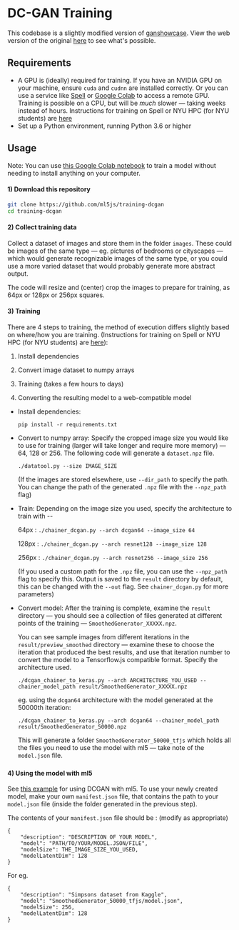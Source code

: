 # DC-GAN Training

This codebase is a slightly modified version of [ganshowcase](https://github.com/alantian/ganshowcase). View the web version of the original [here](https://alantian.net/ganshowcase/) to see what's possible.

## Requirements

- A GPU is (ideally) required for training. If you have an NVIDIA GPU on your machine, ensure `cuda` and `cudnn` are installed correctly. Or you can use a service like [Spell](https://www.spell.run/) or [Google Colab](https://colab.research.google.com/)  to access a remote GPU. Training is possible on a CPU, but will be *much* slower — taking weeks instead of hours. Instructions for training on Spell or NYU HPC (for NYU students) are [here](remote-gpu-instructions.md)
- Set up a Python environment, running Python 3.6 or higher



## Usage

Note: You can use [this Google Colab notebook](https://colab.research.google.com/drive/1WmZRWG1L1_SuBwDVyiexcLkGSn8gqYap?usp=sharing) to train a model without needing to install anything on your computer.

#### 1) Download this repository

```bash
git clone https://github.com/ml5js/training-dcgan
cd training-dcgan
```





#### 2) Collect training data

Collect a dataset of images and store them in the folder `images`. These could be images of the same type — eg. pictures of bedrooms or cityscapes — which would generate recognizable images of the same type, or you could use a more varied dataset that would probably generate more abstract output.

The code will resize and (center) crop the images to prepare for training, as 64px or 128px or 256px squares.





#### 3) Training

There are 4 steps to training, the method of execution differs slightly based on where/how you are training. (Instructions for training on Spell or NYU HPC (for NYU students) are [here](remote-gpu-instructions.md)):

1. Install dependencies

2. Convert image dataset to numpy arrays

3. Training (takes a few hours to days)

4. Converting the resulting model to a web-compatible model



* Install dependencies:

  ```
  pip install -r requirements.txt
  ```



* Convert to numpy array: Specify the cropped image size you would like to use for training (larger will take longer and require more memory) — 64, 128 or 256.  The following code will generate a `dataset.npz` file.

  ```
  ./datatool.py --size IMAGE_SIZE
  ```

  (If the images are stored elsewhere, use `--dir_path` to specify the path. You can change the path of the generated `.npz` file with the  `--npz_path`  flag)



* Train: Depending on the image size you used, specify the architecture to train with --

  64px : `./chainer_dcgan.py --arch dcgan64 --image_size 64 `

  128px : `./chainer_dcgan.py --arch resnet128 --image_size 128 `

  256px : `./chainer_dcgan.py --arch resnet256 --image_size 256 `

  (If you used a custom path for the `.npz` file, you can use the `--npz_path` flag to specify this. Output is saved to the `result` directory by default, this can be changed with the `--out` flag. See `chainer_dcgan.py` for more parameters)



* Convert model: After the training is complete, examine the `result` directory — you should see a collection of files generated at different points of the training — `SmoothedGenerator_XXXXX.npz`.

  You can see sample images from different iterations in the `result/preview_smoothed` directory — examine these to choose the iteration that produced the best results, and use that iteration number to  convert the model to a Tensorflow.js compatible format. Specify the architecture used.

  ```
  ./dcgan_chainer_to_keras.py --arch ARCHITECTURE_YOU_USED --chainer_model_path result/SmoothedGenerator_XXXXX.npz
  ```

  eg. using the `dcgan64` architecture with the model generated at the 50000th iteration:

  ```
  ./dcgan_chainer_to_keras.py --arch dcgan64 --chainer_model_path result/SmoothedGenerator_50000.npz
  ```

  This will generate a folder  `SmoothedGenerator_50000_tfjs`  which holds all the files you need to use the model with ml5 — take note of the `model.json` file.



###

#### 4) Using the model with ml5

See [this example](https://github.com/ml5js/ml5-examples/tree/release/p5js/DCGAN) for using DCGAN with ml5. To use your newly created model, make your own `manifest.json` file, that contains the path to your `model.json` file (inside the folder generated in the previous step).

The contents of your `manifest.json` file should be : (modify as appropriate)

```
{
    "description": "DESCRIPTION OF YOUR MODEL",
    "model": "PATH/TO/YOUR/MODEL.JSON/FILE",
    "modelSize": THE_IMAGE_SIZE_YOU_USED,
    "modelLatentDim": 128
}
```

For eg.

```
{
    "description": "Simpsons dataset from Kaggle",
    "model": "SmoothedGenerator_50000_tfjs/model.json",
    "modelSize": 256,
    "modelLatentDim": 128
}
```
